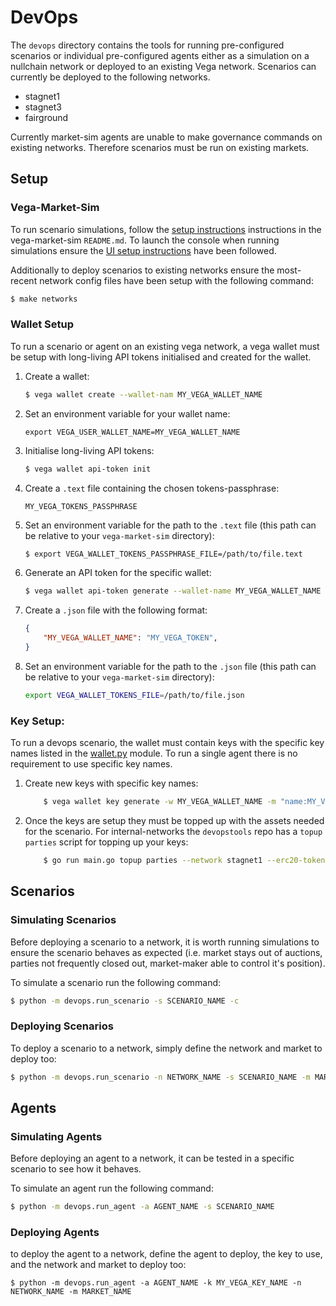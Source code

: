 # DevOps

The `devops` directory contains the tools for running pre-configured scenarios or individual pre-configured agents either as a simulation on a nullchain network or deployed to an existing Vega network. Scenarios can currently be deployed to the following networks.

- stagnet1
- stagnet3
- fairground

Currently market-sim agents are unable to make governance commands on existing networks. Therefore scenarios must be run on existing markets.
## Setup
### Vega-Market-Sim
To run scenario simulations, follow the [setup instructions](https://github.com/vegaprotocol/vega-market-sim/blob/develop/README.md#setup) instructions in the vega-market-sim `README.md`. To launch the console when running simulations ensure the [UI setup instructions](https://github.com/vegaprotocol/vega-market-sim/blob/develop/README.md#ui) have been followed.

Additionally to deploy scenarios to existing networks ensure the most-recent network config files have been setup with the following command:
```bash
$ make networks
```

### Wallet Setup
To run a scenario or agent on an existing vega network, a vega wallet must be setup with long-living API tokens initialised and created for the wallet.

1.  Create a wallet:

    ```bash
    $ vega wallet create --wallet-nam MY_VEGA_WALLET_NAME
    ```

1. Set an environment variable for your wallet name:

    ```
    export VEGA_USER_WALLET_NAME=MY_VEGA_WALLET_NAME
    ```

1. Initialise long-living API tokens:

    ```bash
    $ vega wallet api-token init
    ```

1. Create a `.text` file containing the chosen tokens-passphrase:

    ```text
    MY_VEGA_TOKENS_PASSPHRASE
    ```

1. Set an environment variable for the path to the `.text` file (this path can be relative to your `vega-market-sim` directory):

    ```bash
    $ export VEGA_WALLET_TOKENS_PASSPHRASE_FILE=/path/to/file.text
    ```

1. Generate an API token for the specific wallet:

    ```bash
    $ vega wallet api-token generate --wallet-name MY_VEGA_WALLET_NAME
    ```

1. Create a `.json` file with the following format:

    ```json
    {
        "MY_VEGA_WALLET_NAME": "MY_VEGA_TOKEN",
    }
    ```

1. Set an environment variable for the path to the `.json` file (this path can be relative to your `vega-market-sim` directory):

    ```bash
    export VEGA_WALLET_TOKENS_FILE=/path/to/file.json
    ```

### Key Setup:

To run a devops scenario, the wallet must contain keys with the specific key names listed in the [wallet.py](./wallet.py) module. To run a single agent there is no requirement to use specific key names.

1. Create new keys with specific key names:

    ```bash
        $ vega wallet key generate -w MY_VEGA_WALLET_NAME -m "name:MY_VEGA_KEY_NAME"
    ```

1. Once the keys are setup they must be topped up with the assets needed for the scenario. For internal-networks the `devopstools` repo has a `topup parties` script for topping up your keys:

    ```bash
        $ go run main.go topup parties --network stagnet1 --erc20-token-address ERC_20_TOKEN_ADDRESS  --amount 180000  --parties MY_VEGA_PUBLIC_KEY
    ```

## Scenarios
### Simulating Scenarios
Before deploying a scenario to a network, it is worth running simulations to ensure
the scenario behaves as expected (i.e. market stays out of auctions, parties not 
frequently closed out, market-maker able to control it's position).

To simulate a scenario run the following command:

```bash
$ python -m devops.run_scenario -s SCENARIO_NAME -c
```

### Deploying Scenarios

To deploy a scenario to a network, simply define the network and market to deploy too:

```bash
$ python -m devops.run_scenario -n NETWORK_NAME -s SCENARIO_NAME -m MARKET_NAME
```

## Agents

### Simulating Agents

Before deploying an agent to a network, it can be tested in a specific scenario to see how it behaves.

To simulate an agent run the following command:

```bash
$ python -m devops.run_agent -a AGENT_NAME -s SCENARIO_NAME
```
### Deploying Agents

to deploy the agent to a network, define the agent to deploy, the key to use, and the network and market to deploy too:

```
$ python -m devops.run_agent -a AGENT_NAME -k MY_VEGA_KEY_NAME -n NETWORK_NAME -m MARKET_NAME